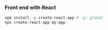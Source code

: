 ### Front end with React
```bash
npm install -g create-react-app # -g: global
npx create-react-app my-app
```